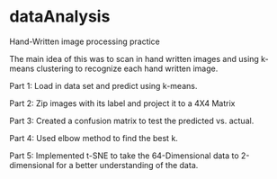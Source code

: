 # dataAnalysis
Hand-Written image processing practice

The main idea of this was to scan in hand written images and using k-means clustering to recognize each hand written image.

Part 1:
Load in data set and predict using k-means.

Part 2:
Zip images with its label and project it to a 4X4 Matrix

Part 3:
Created a confusion matrix to test the predicted vs. actual.

Part 4:
Used elbow method to find the best k.

Part 5: 
Implemented t-SNE to take the 64-Dimensional data to 2-dimensional for a better understanding of the data.

